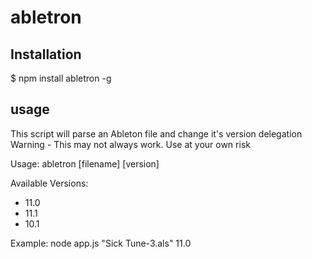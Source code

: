 # abletron

## Installation

$ npm install abletron -g

## usage
This script will parse an Ableton file and change it's version delegation
Warning - This may not always work. Use at your own risk

Usage: abletron [filename] [version]

Available Versions:

- 11.0
- 11.1
- 10.1


Example: node app.js "Sick Tune-3.als" 11.0
